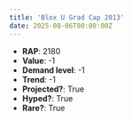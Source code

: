 ```yaml
---
title: 'Blox U Grad Cap 2013'
date: 2025-08-06T00:00:00Z
---
```

- **RAP**: 2180
- **Value**: -1
- **Demand level**: -1
- **Trend**: -1
- **Projected?**: True
- **Hyped?**: True
- **Rare?**: True
